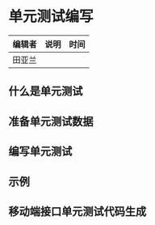 # 单元测试编写

| 编辑者 | 说明 | 时间 |
| ------ | ---- | ---- |
| 田亚兰 |      |      |

## 什么是单元测试

## 准备单元测试数据

## 编写单元测试

## 示例

## 移动端接口单元测试代码生成